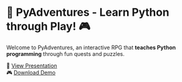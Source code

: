 # 🐍 PyAdventures - Learn Python through Play! 🎮
Welcome to PyAdventures, an interactive RPG that **teaches Python programming** through fun quests and puzzles.

📂 [View Presentation](./Presentation/PyAdventures_Presentation.pdf)  
🎮 [Download Demo](./Demo/PyAdventures_Demo.zip)  

